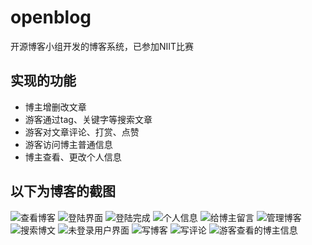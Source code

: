 # openblog

开源博客小组开发的博客系统，已参加NIIT比赛

## 实现的功能
- 博主增删改文章
- 游客通过tag、关键字等搜索文章
- 游客对文章评论、打赏、点赞
- 游客访问博主普通信息
- 博主查看、更改个人信息

## 以下为博客的截图
![查看博客](https://github.com/mengjiexu/openblog/tree/master/%E6%88%AA%E5%B1%8F/查看博客.png)
![登陆界面](https://github.com/mengjiexu/openblog/tree/master/%E6%88%AA%E5%B1%8F/登陆界面.png)
![登陆完成](https://github.com/mengjiexu/openblog/tree/master/%E6%88%AA%E5%B1%8F/登陆完成.png)
![个人信息](https://github.com/mengjiexu/openblog/tree/master/%E6%88%AA%E5%B1%8F/个人信息.png)
![给博主留言](https://github.com/mengjiexu/openblog/tree/master/%E6%88%AA%E5%B1%8F/给博主留言界面.png)
![管理博客](https://github.com/mengjiexu/openblog/tree/master/%E6%88%AA%E5%B1%8F/管理博客.png)
![搜索博文](https://github.com/mengjiexu/openblog/tree/master/%E6%88%AA%E5%B1%8F/搜索博文.png)
![未登录用户界面](https://github.com/mengjiexu/openblog/tree/master/%E6%88%AA%E5%B1%8F/未登录用户界面.png)
![写博客](https://github.com/mengjiexu/openblog/tree/master/%E6%88%AA%E5%B1%8F/写博客.png)
![写评论](https://github.com/mengjiexu/openblog/tree/master/%E6%88%AA%E5%B1%8F/写评论.png)
![游客查看的博主信息](https://github.com/mengjiexu/openblog/tree/master/%E6%88%AA%E5%B1%8F/有可查看的博主信息.png)
